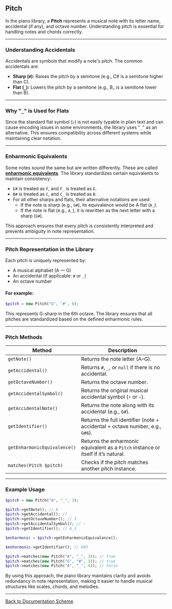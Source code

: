 ## Pitch

In the piano library, a **Pitch** represents a musical note with its letter name, accidental (if any), and octave number. Understanding pitch is essential for handling notes and chords correctly.

---

### Understanding Accidentals

Accidentals are symbols that modify a note's pitch. The common accidentals are:

- **Sharp (`#`):** Raises the pitch by a semitone (e.g., C# is a semitone higher than C).
- **Flat (`_`):** Lowers the pitch by a semitone (e.g., B_ is a semitone lower than B).

---

### Why "`_`" is Used for Flats

Since the standard flat symbol (&flat;) is not easily typable in plain text and can cause encoding issues in some environments, the library uses "`_`" as an alternative. This ensures compatibility across different systems while maintaining clear notation.

---

### Enharmonic Equivalents

Some notes sound the same but are written differently. These are called **[enharmonic equivalents](https://en.wikipedia.org/wiki/Enharmonic_equivalence)**. The library standardizes certain equivalents to maintain consistency:

- `E#` is treated as `F`, and `F_` is treated as `E`.
- `B#` is treated as `C`, and `C_` is treated as `B`.
- For all other sharps and flats, their alternative notations are used:
  - If the note is sharp (e.g., `G#`), its equivalence would be A flat (`A_`).
  - If the note is flat (e.g., `A_`), it is rewritten as the next letter with a sharp (`G#`).

This approach ensures that every pitch is consistently interpreted and prevents ambiguity in note representation.

---

### Pitch Representation in the Library

Each pitch is uniquely represented by:

- A musical alphabet (A &mdash; G)
- An accidental (if applicable: `#` or `_`)
- An octave number

#### For example:

```php
$pitch = new Pitch("G", '#', 6);
```

This represents G-sharp in the 6th octave. The library ensures that all pitches are standardized based on the defined enharmonic rules.

---

### Pitch Methods

| Method | Description |
|--------|-------------|
| `getNote()` | Returns the note letter (A–G). |
| `getAccidental()` | Returns `#`, `_`, or `null` if there is no accidental. |
| `getOctaveNumber()` | Returns the octave number. |
| `getAccidentalSymbol()` | Returns the original musical accidental symbol (`♯` or `♭`). |
| `getAccidentalNote()` | Returns the note along with its accidental (e.g., `G#`). |
| `getIdentifier()` | Returns the full identifier (note + accidental + octave number, e.g., `G#6`). |
| `getEnharmonicEquivalence()` | Returns the enharmonic equivalent as a `Pitch` instance or itself if it’s natural. |
| `matches(Pitch $pitch)` | Checks if the pitch matches another pitch instance. |

---

### Example Usage

```php
$pitch = new Pitch("A", "_", 3);

$pitch->getNote(); // A
$pitch->getAccidental(); // _
$pitch->getOctaveNumber(); // 3
$pitch->getAccidentalSymbol(); // ♭
$pitch->getIdentifier(); // A_3
```

```php
$enharmonic = $pitch->getEnharmonicEquivalence();

$enharmonic->getIdentifier(); // G#3
```

```php
$pitch->matches(new Pitch("A", "_", 3)); // true
$pitch->matches(new Pitch("G", "#", 3)); // true
$pitch->matches(new Pitch("A", "_", 4)); // false
```

By using this approach, the piano library maintains clarity and avoids redundancy in note representation, making it easier to handle musical structures like scales, chords, and melodies.

---

[Back to Documentation Scheme](./index.md)
